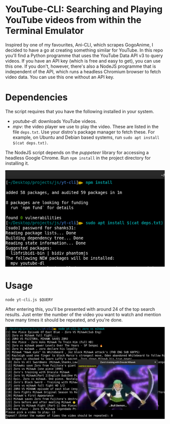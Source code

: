 # YouTube-CLI: Searching and Playing YouTube videos from within the Terminal Emulator
Inspired by one of my favourites, Ani-CLI, which scrapes GogoAnime,
 I decided to have a go at creating something similar for YouTube.
In this repo you'll find a Python programme that uses the 
YouTube Data API v3 to query videos. If you have an API key (which
is free and easy to get), you can use this one. If you don't, 
however, there's also a NodeJS programme that is independent of 
the API, which runs a  headless Chromium browser to fetch video data. 
You can use this one without an API key. 

# Dependencies
The script requires that you have the following installed in your
 system.
- *youtube-dl*: downloads YouTube videos.
- *mpv*: the video player we use to play the video.
These are listed in the file `deps.txt`. Use your distro's package 
manager to fetch these. For example, on Ubuntu and Debian based systems,
run `sudo apt install $(cat deps.txt)`.

The NodeJS script depends on the *puppeteer* library for accessing a 
headless Google Chrome. Run `npm install` in the project directory
for installing it.

![installation-ss](https://raw.githubusercontent.com/susmit31/YouTube-CLI/master/ss-install.png)

# Usage
`node yt-cli.js $QUERY`

After entering this, you'll be presented with around 24 of 
the top search results. Just enter the number of the video 
you want to watch and mention how  many times it should be
 repeated, and you're done.

![yt-cli ss](https://raw.githubusercontent.com/susmit31/YouTube-CLI/master/ss.png)
